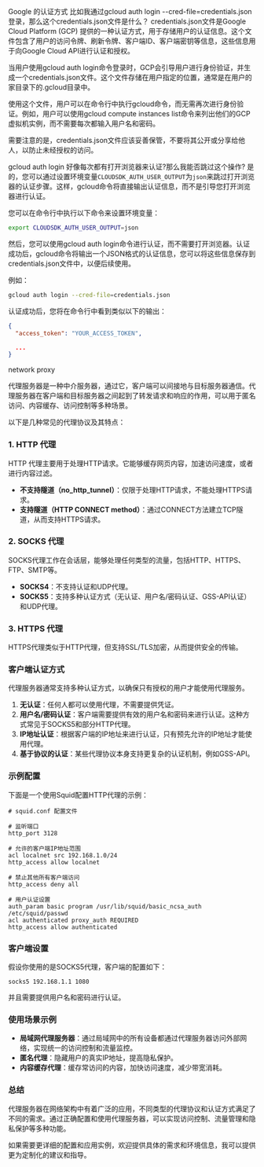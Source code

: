 Google 的认证方式
比如我通过gcloud auth login --cred-file=credentials.json 登录，那么这个credentials.json文件是什么？
credentials.json文件是Google Cloud Platform (GCP) 提供的一种认证方式，用于存储用户的认证信息。这个文件包含了用户的访问令牌、刷新令牌、客户端ID、客户端密钥等信息，这些信息用于向Google Cloud API进行认证和授权。

当用户使用gcloud auth login命令登录时，GCP会引导用户进行身份验证，并生成一个credentials.json文件。这个文件存储在用户指定的位置，通常是在用户的家目录下的.gcloud目录中。

使用这个文件，用户可以在命令行中执行gcloud命令，而无需再次进行身份验证。例如，用户可以使用gcloud compute instances list命令来列出他们的GCP虚拟机实例，而不需要每次都输入用户名和密码。

需要注意的是，credentials.json文件应该妥善保管，不要将其公开或分享给他人，以防止未经授权的访问。


gcloud auth login 好像每次都有打开浏览器来认证?那么我能否跳过这个操作?
是的，您可以通过设置环境变量`CLOUDSDK_AUTH_USER_OUTPUT`为`json`来跳过打开浏览器的认证步骤。这样，gcloud命令将直接输出认证信息，而不是引导您打开浏览器进行认证。

您可以在命令行中执行以下命令来设置环境变量：

```bash
export CLOUDSDK_AUTH_USER_OUTPUT=json
```

然后，您可以使用gcloud auth login命令进行认证，而不需要打开浏览器。认证成功后，gcloud命令将输出一个JSON格式的认证信息，您可以将这些信息保存到credentials.json文件中，以便后续使用。

例如：

```bash
gcloud auth login --cred-file=credentials.json
```

认证成功后，您将在命令行中看到类似以下的输出：

```json
{
  "access_token": "YOUR_ACCESS_TOKEN",

  ...
}
```




network proxy

代理服务器是一种中介服务器，通过它，客户端可以间接地与目标服务器通信。代理服务器在客户端和目标服务器之间起到了转发请求和响应的作用，可以用于匿名访问、内容缓存、访问控制等多种场景。

以下是几种常见的代理协议及其特点：

### 1. HTTP 代理
HTTP 代理主要用于处理HTTP请求。它能够缓存网页内容，加速访问速度，或者进行内容过滤。

- **不支持隧道（no_http_tunnel）**：仅限于处理HTTP请求，不能处理HTTPS请求。
- **支持隧道（HTTP CONNECT method）**：通过CONNECT方法建立TCP隧道，从而支持HTTPS请求。

### 2. SOCKS 代理
SOCKS代理工作在会话层，能够处理任何类型的流量，包括HTTP、HTTPS、FTP、SMTP等。

- **SOCKS4**：不支持认证和UDP代理。
- **SOCKS5**：支持多种认证方式（无认证、用户名/密码认证、GSS-API认证）和UDP代理。

### 3. HTTPS 代理
HTTPS代理类似于HTTP代理，但支持SSL/TLS加密，从而提供安全的传输。

### 客户端认证方式
代理服务器通常支持多种认证方式，以确保只有授权的用户才能使用代理服务。

1. **无认证**：任何人都可以使用代理，不需要提供凭证。
2. **用户名/密码认证**：客户端需要提供有效的用户名和密码来进行认证。这种方式常见于SOCKS5和部分HTTP代理。
3. **IP地址认证**：根据客户端的IP地址来进行认证，只有预先允许的IP地址才能使用代理。
4. **基于协议的认证**：某些代理协议本身支持更复杂的认证机制，例如GSS-API。

### 示例配置
下面是一个使用Squid配置HTTP代理的示例：

```plaintext
# squid.conf 配置文件

# 监听端口
http_port 3128

# 允许的客户端IP地址范围
acl localnet src 192.168.1.0/24
http_access allow localnet

# 禁止其他所有客户端访问
http_access deny all

# 用户认证设置
auth_param basic program /usr/lib/squid/basic_ncsa_auth /etc/squid/passwd
acl authenticated proxy_auth REQUIRED
http_access allow authenticated
```

### 客户端设置
假设你使用的是SOCKS5代理，客户端的配置如下：

```plaintext
socks5 192.168.1.1 1080
```

并且需要提供用户名和密码进行认证。

### 使用场景示例
- **局域网代理服务器**：通过局域网中的所有设备都通过代理服务器访问外部网络，实现统一的访问控制和流量监控。
- **匿名代理**：隐藏用户的真实IP地址，提高隐私保护。
- **内容缓存代理**：缓存常访问的内容，加快访问速度，减少带宽消耗。

### 总结
代理服务器在网络架构中有着广泛的应用，不同类型的代理协议和认证方式满足了不同的需求。通过正确配置和使用代理服务器，可以实现访问控制、流量管理和隐私保护等多种功能。

如果需要更详细的配置和应用实例，欢迎提供具体的需求和环境信息，我可以提供更为定制化的建议和指导。